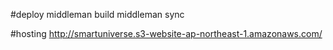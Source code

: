 #deploy
middleman build
middleman sync

#hosting
http://smartuniverse.s3-website-ap-northeast-1.amazonaws.com/
